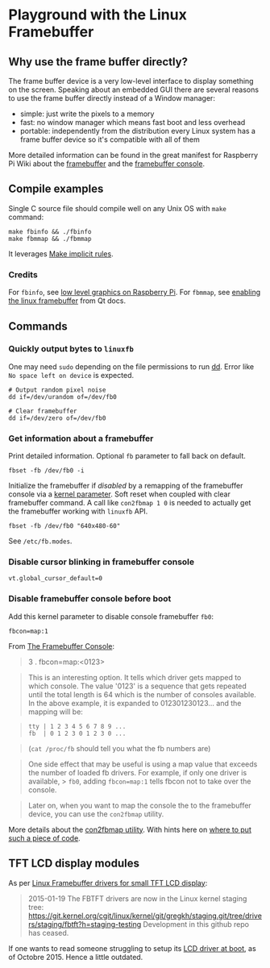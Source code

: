 # Playground with the Linux Framebuffer

## Why use the frame buffer directly?

The frame buffer device is a very low-level interface to display something on
the screen. Speaking about an embedded GUI there are several reasons to use the
frame buffer directly instead of a Window manager:

- simple: just write the pixels to a memory
- fast: no window manager which means fast boot and less overhead
- portable: independently from the distribution every Linux system has a frame
buffer device so it's compatible with all of them

More detailed information can be found in the great manifest for Raspberry Pi
Wiki about the [framebuffer][framebuffer] and the [framebuffer
console][framebuffer-console].

## Compile examples

Single C source file should compile well on any Unix OS with `make` command:

    make fbinfo && ./fbinfo
    make fbmmap && ./fbmmap

It leverages [Make implicit rules][make-implicit-rules].

### Credits

For `fbinfo`, see [low level graphics on Raspberry Pi][fbinfo]. For `fbmmap`,
see [enabling the linux framebuffer][fbmmap] from Qt docs.

## Commands

### Quickly output bytes to `linuxfb`

One may need `sudo` depending on the file permissions to run [dd][dd].
Error like `No space left on device` is expected.

    # Output random pixel noise
    dd if=/dev/urandom of=/dev/fb0

    # Clear framebuffer
    dd if=/dev/zero of=/dev/fb0

### Get information about a framebuffer

Print detailed information. Optional `fb` parameter to fall back on default.

    fbset -fb /dev/fb0 -i

Initialize the framebuffer if _disabled_ by a remapping of the framebuffer
console via a [kernel parameter][kernel-parameter]. Soft reset when coupled with
clear framebuffer command. A call like `con2fbmap 1 0` is needed to actually get
the framebuffer working with `linuxfb` API.

    fbset -fb /dev/fb0 "640x480-60"

See `/etc/fb.modes`.

### Disable cursor blinking in framebuffer console

    vt.global_cursor_default=0

### Disable framebuffer console before boot

Add this kernel parameter to disable console framebuffer `fb0`:

    fbcon=map:1

From [The Framebuffer Console][kernel-framebuffer-console]:

> 3 . fbcon=map:<0123>

> This is an interesting option. It tells which driver gets mapped to which
> console. The value '0123' is a sequence that gets repeated until the total
> length is 64 which is the number of consoles available. In the above example,
> it is expanded to 012301230123... and the mapping will be:

>     tty | 1 2 3 4 5 6 7 8 9 ...
>     fb  | 0 1 2 3 0 1 2 3 0 ...

> (`cat /proc/fb` should tell you what the fb numbers are)

> One side effect that may be useful is using a map value that exceeds the
> number of loaded fb drivers. For example, if only one driver is available,
    > `fb0`, adding `fbcon=map:1` tells fbcon not to take over the console.

> Later on, when you want to map the console the to the framebuffer device, you
> can use the `con2fbmap` utility.

More details about the [con2fbmap utility][con2fbmap].
With hints here on [where to put such a piece of code][etc-rc-local].

## TFT LCD display modules

As per [Linux Framebuffer drivers for small TFT LCD display][git-notro-fbtft]:

> 2015-01-19
> The FBTFT drivers are now in the Linux kernel staging tree:
> https://git.kernel.org/cgit/linux/kernel/git/gregkh/staging.git/tree/drivers/staging/fbtft?h=staging-testing
> Development in this github repo has ceased.

If one wants to read someone struggling to setup its [LCD driver at
boot][lcd-driver-boot], as of Octobre 2015. Hence a little outdated.


[make-implicit-rules]:https://www.gnu.org/software/make/manual/html_node/Implicit-Rules.html
[fbinfo]:http://raspberrycompote.blogspot.com/2012/12/low-level-graphics-on-raspberry-pi-part_9509.html
[fbmmap]:https://doc.qt.io/archives/3.3/emb-framebuffer-howto.html
[lfb-commandline]:https://unix.stackexchange.com/questions/192206
[framebuffer-console]:https://github.com/FrankBau/raspi-repo-manifest/wiki/fbcon
[framebuffer]:https://github.com/FrankBau/raspi-repo-manifest/wiki/framebuffer
[kernel-parameter]:https://github.com/FrankBau/raspi-repo-manifest/wiki/kernel-parameter
[dd]:https://github.com/FrankBau/raspi-repo-manifest/wiki/dd
[kernel-framebuffer-console]:https://www.kernel.org/doc/Documentation/fb/fbcon.txt
[con2fbmap]:https://github.com/notro/fbtft/wiki/Framebuffer-use#console
[etc-rc-local]:https://www.raspberrypi.org/forums/viewtopic.php?t=222402
[git-notro-fbtft]:https://github.com/notro/fbtft
[lcd-driver-boot]:https://www.raspberrypi.org/forums/viewtopic.php?t=123676
